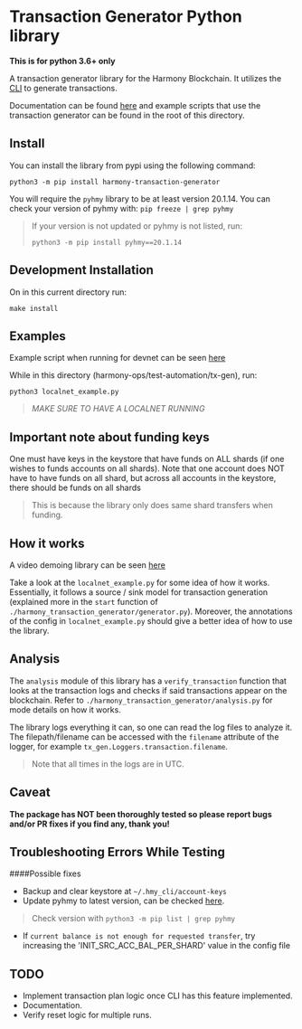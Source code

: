 # Transaction Generator Python library

**This is for python 3.6+ only**

A transaction generator library for the Harmony Blockchain. It utilizes the [CLI](https://github.com/harmony-one/go-sdk) 
to generate transactions.

Documentation can be found [here](./html/harmony_transaction_generator/index.html) and example scripts
that use the transaction generator can be found in the root of this directory. 

## Install

You can install the library from pypi using the following command:
```
python3 -m pip install harmony-transaction-generator
```

You will require the `pyhmy` library to be at least version 20.1.14. 
You can check your version of pyhmy with: `pip freeze | grep pyhmy`
 
> If your version is not updated or pyhmy is not listed, run:
>```
>python3 -m pip install pyhmy==20.1.14
>``` 


## Development Installation

On in this current directory run:
```
make install
```

## Examples

Example script when running for devnet can be seen [here](https://gist.github.com/Daniel-VDM/220f6736ff9270bc9535d5df55be106d)

While in this directory (harmony-ops/test-automation/tx-gen), run:
```
python3 localnet_example.py
```
> *MAKE SURE TO HAVE A LOCALNET RUNNING*


## Important note about funding keys
One must have keys in the keystore that have funds on ALL shards (if one wishes to funds accounts on all shards).
Note that one account does NOT have to have funds on all shard, but across all accounts in the keystore, there should be funds on all shards
> This is because the library only does same shard transfers when funding. 


## How it works
A video demoing library can be seen [here](https://www.youtube.com/watch?v=rTp9wZn1EqE&feature=youtu.be)

Take a look at the `localnet_example.py` for some idea of how it works.
Essentially, it follows a source / sink model for transaction generation (explained more in the `start` function
of `./harmony_transaction_generator/generator.py`). Moreover, the annotations of the config in `localnet_example.py`
should give a better idea of how to use the library.

## Analysis
The `analysis` module of this library has a `verify_transaction` function that looks at the transaction logs and checks
if said transactions appear on the blockchain. Refer to `./harmony_transaction_generator/analysis.py` for mode details
on how it works.

The library logs everything it can, so one can read the log files to analyze it. The filepath/filename can be accessed with
the `filename` attribute of the logger, for example `tx_gen.Loggers.transaction.filename`.
> Note that all times in the logs are in UTC.

## Caveat
**The package has NOT been thoroughly tested so please report bugs and/or PR fixes if you find any, thank you!** 

## Troubleshooting Errors While Testing
####Possible fixes
* Backup and clear keystore at `~/.hmy_cli/account-keys`
* Update pyhmy to latest version, can be checked [here](https://pypi.org/project/pyhmy/).
> Check version with `python3 -m pip list | grep pyhmy` 
* If `current balance is not enough for requested transfer`, try increasing the 'INIT_SRC_ACC_BAL_PER_SHARD' value in the config file


## TODO
* Implement transaction plan logic once CLI has this feature implemented. 
* Documentation.
* Verify reset logic for multiple runs.
